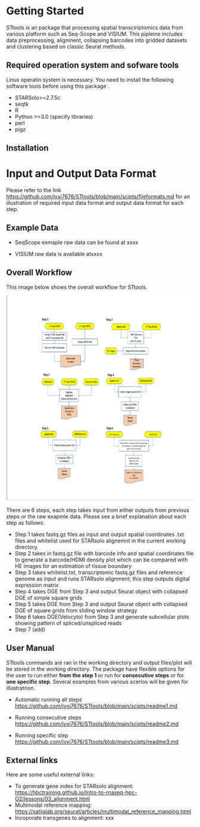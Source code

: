 
# Getting Started
STtools is an package that processing spatial transciriptomics data from various platform such as Seq-Scope and VISIUM. This pipleine includes data preprocessing, alignment, collapsing barcodes into 
gridded datasets and clustering based on classic Seurat methods. 

## Required operation system and sofware tools
Linux operatin system is necessary.
You need to install the following software tools before using this package .
* STARSolo>=2.7.5c
* seqtk
* R 
* Python >=3.0 (specify libraries)
* perl
* pigz

## Installation

# Input and Output Data Format
Please refer to the link https://github.com/jyxi7676/STtools/blob/main/scipts/fileformats.md for an illustration of required input data format and output data format for each step.

## Example Data
* SeqScope exmaple raw data can be found at xxxx

* VISIUM raw data is available atxxxx

## Overall Workflow

This image below shows the overall workflow for STtools. 

<p align="center">
    <img src="Workflow.png" width="700" height="550" />
</p>

There are 6 steps, each step takes input from either outputs from previous steps or the raw exapmle data. Please see a brief explanation about each step as follows:

* Step 1 takes fastq.gz files as input and output spatial coordinates .txt files and whitelist used for STARsolo alignemnt in the current working directory.
* Step 2 takes in fastq.gz file with barcode info and spatial coordinates file to generate a barcode/HDMI density plot which can be compared with HE images for an estimation of tissue boundary
* Step 3 takes whitelist.txt, transcriptomic fastq.gz files and reference genome as input and runs STARsolo alignment; this step outputs digital expression matrix
* Step 4 takes DGE from Step 3 and output Seurat object with collapsed DGE of simple square grids
* Step 5 takes DGE from Step 3 and output Seurat object with collapsed DGE of square grids from sliding window strategy
* Step 6 takes DGE(Velocyto) from Step 3 and generate subcellular plots showing pattern of spliced/unspliced reads
* Step 7 (add)



## User Manual 
STtools commands are ran in the working directory and output files/plot will be stored in the working directory. The package have flexible options for the user to run either **from the step 1** or run for **consecutive steps** or for **one specific step**. Several examples from various scerios will be given for illustratrion. 
* Automatic running all steps
https://github.com/jyxi7676/STtools/blob/main/scipts/readme1.md
 
* Running consecutive steps
https://github.com/jyxi7676/STtools/blob/main/scipts/readme2.md
* Running specific step
https://github.com/jyxi7676/STtools/blob/main/scipts/readme3.md

## External links
Here are some useful external links:
* To generate gene index for STARsolo alignment: https://hbctraining.github.io/Intro-to-rnaseq-hpc-O2/lessons/03_alignment.html
* Multimodal reference mapping: https://satijalab.org/seurat/articles/multimodal_reference_mapping.html
* Incoporate transgenes to alignment: xxx 
